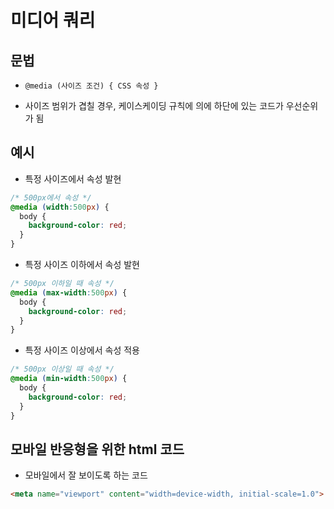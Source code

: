 # 미디어 쿼리

## 문법
- ```@media (사이즈 조건) { CSS 속성 }```

- 사이즈 범위가 겹칠 경우, 케이스케이딩 규칙에 의에 하단에 있는 코드가 우선순위가 됨

## 예시
- 특정 사이즈에서 속성 발현
```css
/* 500px에서 속성 */
@media (width:500px) {
  body {
    background-color: red;
  }
}
```

- 특정 사이즈 이하에서 속성 발현
```css
/* 500px 이하일 때 속성 */
@media (max-width:500px) {
  body {
    background-color: red;
  }
}
```

- 특정 사이즈 이상에서 속성 적용
```css
/* 500px 이상일 때 속성 */
@media (min-width:500px) {
  body {
    background-color: red;
  }
}
```

## 모바일 반응형을 위한 html 코드
- 모바일에서 잘 보이도록 하는 코드
```html
<meta name="viewport" content="width=device-width, initial-scale=1.0">
```
